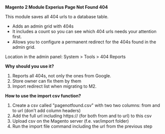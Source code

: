 **Magento 2 Module Experius Page Not Found 404**

This module saves all 404 urls to a database table.

- Adds an admin grid with 404s
- It includes a count so you can see which 404 urls needs your attention first.
- Allows you to configure a permanent redirect for the 404s found in the admin grid.

Location in the admin panel: System > Tools > 404 Reports


**Why should you use it?** 

1. Reports all 404s, not only the ones from Google. 
2. Store owner can fix them by them 
3. Import redirect list when migrating to M2.


**How to use the import csv function?**

1. Create a csv called "pagenotfound.csv" with two two columns: from and to url (don't add column headers)
2. Add the full url including https:// (for both from and to url) to this csv
3. Upload csv on the Magento server (f.e. var/import folder)
4. Run the import file command including the url from the previous step 
